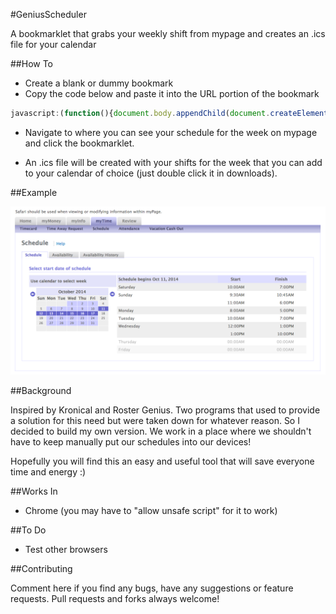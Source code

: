 #GeniusScheduler

A bookmarklet that grabs your weekly shift from mypage and creates an .ics file for your calendar

##How To

- Create a blank or dummy bookmark
- Copy the code below and paste it into the URL portion of the bookmark

```javascript
javascript:(function(){document.body.appendChild(document.createElement('script')).src='http://www.curiousrhythms.com/genius-scheduler/script.js';})();
```

- Navigate to where you can see your schedule for the week on mypage and click the bookmarklet.

- An .ics file will be created with your shifts for the week that you can add to your calendar of choice (just double click it in downloads).

##Example

![Example MyPage](https://raw.githubusercontent.com/aricallen/genius-scheduler/master/example-mypage.png)

##Background

Inspired by Kronical and Roster Genius. Two programs that used to provide a solution for this need but were taken down for whatever reason. So I decided to build my own version. We work in a place where we shouldn't have to keep manually put our schedules into our devices!

Hopefully you will find this an easy and useful tool that will save everyone time and energy :)

##Works In

- Chrome (you may have to "allow unsafe script" for it to work)

##To Do

- Test other browsers

##Contributing

Comment here if you find any bugs, have any suggestions or feature requests. Pull requests and forks always welcome!

